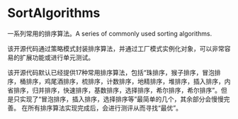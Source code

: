 # SortAlgorithms
一系列常用的排序算法。A series of commonly used sorting algorithms.

该开源代码通过策略模式封装排序算法，并通过工厂模式实例化对象，可以非常容易的扩展功能或进行单元测试。

该开源代码默认已经提供17种常用排序算法，包括“珠排序，猴子排序，冒泡排序，桶排序，鸡尾酒排序，梳排序，计数排序，地精排序，堆排序，插入排序，内省排序，归并排序，快速排序，基数排序，选择排序，希尔排序，希尔排序”。但是只实现了“冒泡排序，插入排序，选择排序等”最简单的几个，其余部分会慢慢完善。
在所有排序算法实现完成后，会进行测评从而寻找“最优”。
